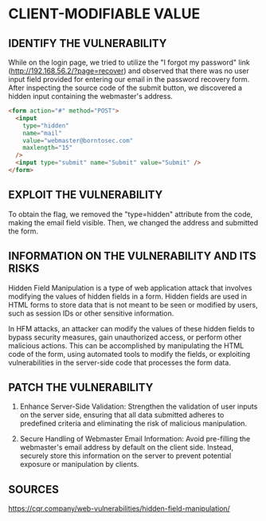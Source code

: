 # CLIENT-MODIFIABLE VALUE

## IDENTIFY THE VULNERABILITY

While on the login page, we tried to utilize the "I forgot my password" link (http://192.168.56.2/?page=recover) and observed that there was no user input field provided for entering our email in the password recovery form.
After inspecting the source code of the submit button, we discovered a hidden input containing the webmaster's address.

```html
<form action="#" method="POST">
  <input
    type="hidden"
    name="mail"
    value="webmaster@borntosec.com"
    maxlength="15"
  />
  <input type="submit" name="Submit" value="Submit" />
</form>
```

## EXPLOIT THE VULNERABILITY

To obtain the flag, we removed the "type=hidden" attribute from the code, making the email field visible. Then, we changed the address and submitted the form.

## INFORMATION ON THE VULNERABILITY AND ITS RISKS

Hidden Field Manipulation is a type of web application attack that involves modifying the values of hidden fields in a form. Hidden fields are used in HTML forms to store data that is not meant to be seen or modified by users, such as session IDs or other sensitive information.

In HFM attacks, an attacker can modify the values of these hidden fields to bypass security measures, gain unauthorized access, or perform other malicious actions. This can be accomplished by manipulating the HTML code of the form, using automated tools to modify the fields, or exploiting vulnerabilities in the server-side code that processes the form data.

## PATCH THE VULNERABILITY

1. Enhance Server-Side Validation:
   Strengthen the validation of user inputs on the server side, ensuring that all data submitted adheres to predefined criteria and eliminating the risk of malicious manipulation.

2. Secure Handling of Webmaster Email Information:
   Avoid pre-filling the webmaster's email address by default on the client side. Instead, securely store this information on the server to prevent potential exposure or manipulation by clients.

## SOURCES

https://cqr.company/web-vulnerabilities/hidden-field-manipulation/
